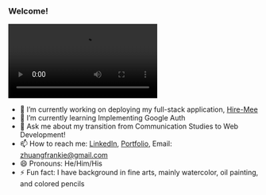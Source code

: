 ### Welcome! 
![Welcome Splash](https://personal-fhl.s3-us-west-1.amazonaws.com/Frankie+H.+Liu.mp4)
- 🔭 I’m currently working on deploying my full-stack application, [Hire-Mee](https://github.com/hire-mee/hire-mee)
- 🌱 I’m currently learning Implementing Google Auth
- 💬 Ask me about my transition from Communication Studies to Web Development!
- 📫 How to reach me: [LinkedIn](https://www.linkedin.com/in/liufrankie/), [Portfolio](frankiehliu.herokuapp.com), Email: zhuangfrankie@gmail.com
- 😄 Pronouns: He/Him/His
- ⚡ Fun fact: I have background in fine arts, mainly watercolor, oil painting, and colored pencils

